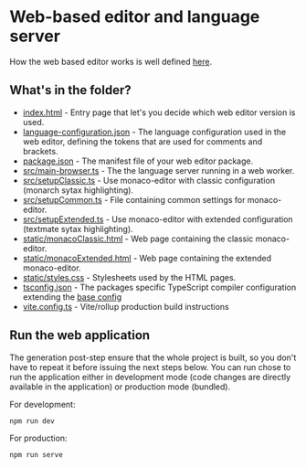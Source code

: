# Web-based editor and language server

How the web based editor works is well defined [here](https://langium.org/docs/learn/minilogo/langium_and_monaco).

## What's in the folder?

- [index.html](index.html) - Entry page that let's you decide which web editor version is used.
- [language-configuration.json](language-configuration.json) - The language configuration used in the web editor, defining the tokens that are used for comments and brackets.
- [package.json](./package.json) - The manifest file of your web editor package.
- [src/main-browser.ts](src/main-browser.ts) - The the language server running in a web worker.
- [src/setupClassic.ts](src/setupClassic.ts) - Use monaco-editor with classic configuration (monarch sytax highlighting).
- [src/setupCommon.ts](src/setupCommon.ts) - File containing common settings for monaco-editor.
- [src/setupExtended.ts](src/setupExtended.ts) - Use monaco-editor with extended configuration (textmate sytax highlighting).
- [static/monacoClassic.html](static/monacoClassic.html) - Web page containing the classic monaco-editor.
- [static/monacoExtended.html](static/monacoExtended.html) - Web page containing the extended monaco-editor.
- [static/styles.css](static/styles.css) - Stylesheets used by the HTML pages.
- [tsconfig.json](./tsconfig.json) - The packages specific TypeScript compiler configuration extending the [base config](../../tsconfig.json)
- [vite.config.ts](vite.config.ts) - Vite/rollup production build instructions

## Run the web application

The generation post-step ensure that the whole project is built, so you don't have to repeat it before issuing the next steps below.
You can run chose to run the application either in development mode (code changes are directly available in the application) or production mode (bundled).

For development:

```shell
npm run dev
```

For production:

```shell
npm run serve
```
